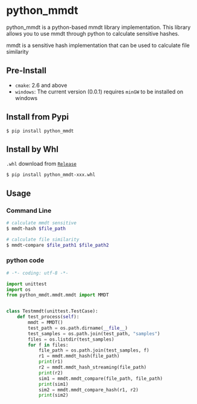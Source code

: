 # python_mmdt

python_mmdt is a python-based mmdt library implementation. This library allows you to use mmdt through python to calculate sensitive hashes.

mmdt is a sensitive hash implementation that can be used to calculate file similarity

## Pre-Install

* `cmake`: 2.6 and above
* `windows`: The current version (0.0.1) requires `minGW` to be installed on windows

## Install from Pypi

```
$ pip install python_mmdt
```

## Install by Whl

`.whl` download from [`Release`](https://github.com/a232319779/python_mmdt/releases)

```
$ pip install python_mmdt-xxx.whl
```

## Usage

### Command Line

```sh
# calculate mmdt sensitive
$ mmdt-hash $file_path

# calculate file similarity
$ mmdt-compare $file_path1 $file_path2
```

### python code

```python
# -*- coding: utf-8 -*-

import unittest
import os
from python_mmdt.mmdt.mmdt import MMDT


class Testmmdt(unittest.TestCase):
    def test_process(self):
        mmdt = MMDT()
        test_path = os.path.dirname(__file__)
        test_samples = os.path.join(test_path, "samples")
        files = os.listdir(test_samples)
        for f in files:
            file_path = os.path.join(test_samples, f)
            r1 = mmdt.mmdt_hash(file_path)
            print(r1)
            r2 = mmdt.mmdt_hash_streaming(file_path)
            print(r2)
            sim1 = mmdt.mmdt_compare(file_path, file_path)
            print(sim1)
            sim2 = mmdt.mmdt_compare_hash(r1, r2)
            print(sim2)
```

